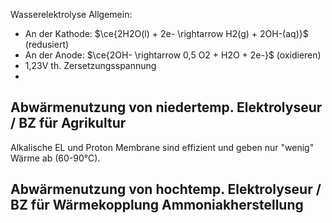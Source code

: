 Wasserelektrolyse Allgemein:
- An der Kathode: $\ce{2H2O(l) + 2e- \rightarrow H2(g) + 2OH-(aq)}$ (redusiert)
- An der Anode: $\ce{2OH- \rightarrow 0,5 O2 + H2O + 2e-}$ (oxidieren)
- 1,23V th. Zersetzungsspannung
- 
## Abwärmenutzung von niedertemp. Elektrolyseur / BZ für Agrikultur
Alkalische EL und Proton Membrane sind effizient und geben nur "wenig" Wärme ab (60-90°C).

## Abwärmenutzung von hochtemp. Elektrolyseur / BZ für Wärmekopplung Ammoniakherstellung
